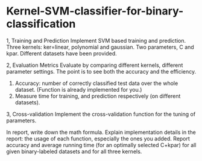 # Kernel-SVM-classifier-for-binary-classification

1, Training and Prediction
Implement SVM based training and prediction. 
Three kernels: ker=linear, polynomial and gaussian. 
Two parameters, C and kpar. 
Different datasets have been provided.

2, Evaluation Metrics
Evaluate by comparing different kernels, different parameter settings. 
The point is to see both the accuracy and the efficiency.
1)	Accuracy: number of correctly classified test data over the whole dataset. (Function is already implemented for you.)
2)	Measure time for training, and prediction respectively (on different datasets).

3, Cross-validation
Implement the cross-validation function for the tuning of parameters.


In report, write down the math formula. 
Explain implementation details in the report: the usage of each function, especially the ones you added.
Report accuracy and average running time (for an optimally selected C+kpar) for all given binary-labeled datasets and for all three kernels.

